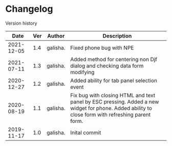 # Changelog
Version history

|Date      | Ver | Author                      | Description        |
|----------|-----|-----------------------------|--------------------|
|2021-12-05| 1.4 | galisha.                    | Fixed phone bug with NPE |
|2021-07-11| 1.3 | galisha.                    | Added method for centering non Djf dialog and checking data form modifying |
|2020-12-27| 1.2 | galisha.                    | Added ability for tab panel selection event |
|2020-08-19| 1.1 | galisha.                    | Fix bug with closing HTML and text panel by ESC pressing. Added a new widget for phone. Added ability to close form with refreshing parent form. |
|2019-11-17| 1.0 | galisha.                    | Inital commit |
